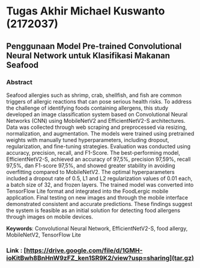 # Tugas Akhir Michael Kuswanto (2172037)
## Penggunaan Model Pre-trained Convolutional Neural Network untuk Klasifikasi Makanan Seafood

### Abstract
Seafood allergies such as shrimp, crab, shellfish, and fish are common triggers of allergic reactions that can pose serious health risks. To address the challenge of identifying foods containing allergens, this study developed an image classification system based on Convolutional Neural Networks (CNN) using MobileNetV2 and EfficientNetV2-S architectures. Data was collected through web scraping and preprocessed via resizing, normalization, and augmentation. The models were trained using pretrained
weights with manually tuned hyperparameters, including dropout, regularization, and fine-tuning strategies. Evaluation was conducted using accuracy, precision, recall, and F1-Score. The best-performing model, EfficientNetV2-S, achieved an accuracy of 97,5%, precision 97,59%, recall 97,5%, dan F1-score 97,5%, and showed greater stability in avoiding overfitting compared to MobileNetV2. The optimal hyperparameters included a dropout rate of 0.5, L1 and L2 regularization values of 0.01 each, a batch
size of 32, and frozen layers. The trained model was converted into TensorFlow Lite format and integrated into the FoodLergic mobile application. Final testing on new images and through the mobile interface demonstrated consistent and accurate predictions. These findings suggest the system is feasible as an initial solution for detecting food allergens through images on mobile devices.
    
**Keywords**: Convolutional Neural Network, EfficientNetV2-S, food allergy, MobileNetV2, TensorFlow Lite   
   
### Link : [https://drive.google.com/file/d/1GMH-ioKitBwh8BnHnW9zFZ_ken1SR9K2/view?usp=sharing](tar.gz) 
